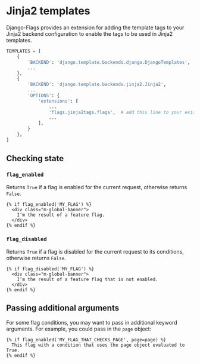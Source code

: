 # Jinja2 templates

Django-Flags provides an extension for adding the template tags to your Jinja2
backend configuration to enable the tags to be used in Jinja2 templates.

```python
TEMPLATES = [
    {
        'BACKEND': 'django.template.backends.django.DjangoTemplates',
        ...
    },
    {
        'BACKEND': 'django.template.backends.jinja2.Jinja2',
        ...
        'OPTIONS': {
            'extensions': [
                ...
                'flags.jinja2tags.flags',  # add this line to your existing settings
                ...
            ],
        }
    },
]
```


## Checking state

### `flag_enabled`

Returns `True` if a flag is enabled for the current request, otherwise returns `False`.

```jinja
{% if flag_enabled('MY_FLAG') %}
  <div class="m-global-banner">
    I’m the result of a feature flag.   
  </div>
{% endif %}
```

### `flag_disabled`

Returns `True` if a flag is disabled for the current request to its conditions, otherwise returns `False`.

```jinja
{% if flag_disabled('MY_FLAG') %}
  <div class="m-global-banner">
    I’m the result of a feature flag that is not enabled.
  </div>
{% endif %}
```


## Passing additional arguments

For some flag conditions, you may want to pass in additional keyword arguments.
For example, you could pass in the `page` object:

```jinja
{% if flag_enabled('MY_FLAG_THAT_CHECKS_PAGE', page=page) %}
  This flag with a condition that uses the page object evaluated to True.
{% endif %}
```

